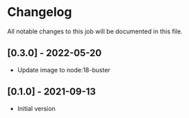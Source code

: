 # Changelog
All notable changes to this job will be documented in this file.

## [0.3.0] - 2022-05-20
* Update image to node:18-buster

## [0.1.0] - 2021-09-13
* Initial version
